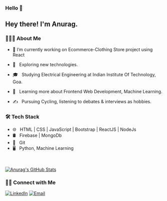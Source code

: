 ### Hello 👋

<h2> Hey there! I'm Anurag.</h2>

<h3> 👨🏻‍💻 About Me </h3>

- 🔭 I’m currently working on Ecommerce-Clothing Store project using React

- 🤔 &nbsp; Exploring new technologies.
- 🎓 &nbsp; Studying Electrical Engineering  at Indian Institute Of Technology, Goa.
- 🌱 &nbsp; Learning more about Frontend Web Development,  Machine Learning.
- ✍️ &nbsp; Pursuing Cycling, listening to debates & interviews as hobbies.

<h3>🛠 Tech Stack</h3>

- 🌐 &nbsp; HTML | CSS | JavaScript | Bootstrap | ReactJS | NodeJs
- 🛢 &nbsp; Firebase | MongoDb
- 🔧 &nbsp; Git 
- 🖥 &nbsp; Python, Machine Learning

<br/>

[![Anurag's GitHub Stats](https://github-readme-stats.vercel.app/api?username=anuragrao42&show_icons=true)](https://github.com/anuragrao42)

<h3> 🤝🏻 Connect with Me </h3>

<p align="center">

<a href="https://www.linkedin.com/in/anurag-anurag-6421621aa/"><img alt="LinkedIn" src="https://img.shields.io/badge/LinkedIn-Anurag-blue?style=flat-square&logo=linkedin"></a>
<a href="mailto:anurag.18003@iitgoa.ac.in"><img alt="Email" src="https://img.shields.io/badge/Email-anurag.18003@iitgoa.ac.in-blue?style=flat-square&logo=gmail"></a>
</p>



<!--
**anuragrao42/anuragrao42** is a ✨ _special_ ✨ repository because its `README.md` (this file) appears on your GitHub profile.

